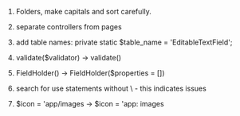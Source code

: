 1. Folders, make capitals and sort carefully.

2. separate controllers from pages

3. add table names: private static $table_name = 'EditableTextField';

4. validate($validator) -> validate()

5. FieldHolder() -> FieldHolder($properties = [])

6. search for use statements without \ - this indicates issues

7. $icon = 'app/images -> $icon = 'app: images
